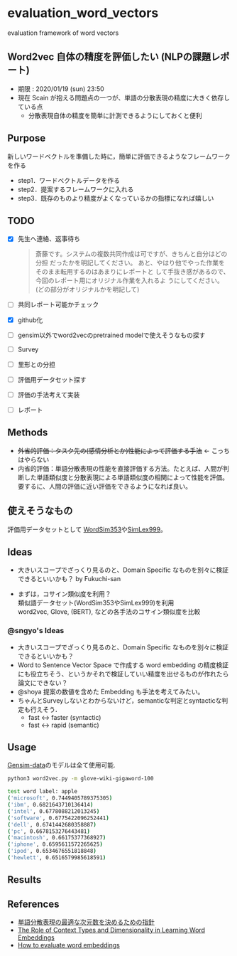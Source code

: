 # evaluation_word_vectors
evaluation framework of word vectors

## Word2vec 自体の精度を評価したい (NLPの課題レポート)
- 期限 : 2020/01/19 (sun) 23:50
- 現在 Scain が抱える問題点の一つが、単語の分散表現の精度に大きく依存している点
  - 分散表現自体の精度を簡単に計測できるようにしておくと便利
  
## Purpose
新しいワードベクトルを準備した時に，簡単に評価できるようなフレームワークを作る
- step1．ワードベクトルデータを作る
- step2．提案するフレームワークに入れる
- step3．既存のものより精度がよくなっているかの指標になれば嬉しい


## TODO
- [x] 先生へ連絡、返事待ち 
    > 斎藤です。システムの複数共同作成は可ですが、きちんと自分はどの分担
    だったかを明記してください。
    あと、やはり他でやった作業をそのまま転用するのはあまりにレポートと
    して手抜き感があるので、今回のレポート用にオリジナル作業を入れるよ
    うにしてください。(どの部分がオリジナルかを明記して)
- [ ] 共同レポート可能かチェック
- [x] github化
- [ ] gensim以外でword2vecのpretrained modelで使えそうなもの探す
- [ ] Survey
- [ ] 里形との分担
- [ ] 評価用データセット探す
- [ ] 評価の手法考えて実装
- [ ] レポート


## Methods
- ~~外省的評価：タスク先の(感情分析とか)性能によって評価する手法~~  ← こっちはやらない
- 内省的評価：単語分散表現の性能を直接評価する方法。たとえば、人間が判断した単語類似度と分散表現による単語類似度の相関によって性能を評価。要するに、人間の評価に近い評価をできるようになれば良い。

## 使えそうなもの
評価用データセットとして [WordSim353](http://www.cs.technion.ac.il/~gabr/resources/data/wordsim353/)や[SimLex999](https://fh295.github.io//simlex.html)。

## Ideas
- 大きいスコープでざっくり見るのと、Domain Specific なものを別々に検証できるといいかも？ by Fukuchi-san

- まずは，コサイン類似度を利用？  
    類似語データセット(WordSim353やSimLex999)を利用  
    word2vec, Glove, (BERT), などの各手法のコサイン類似度を比較


### @sngyo's Ideas
- 大きいスコープでざっくり見るのと、Domain Specific なものを別々に検証できるといいかも？
- Word to Sentence Vector Space で作成する word embedding の精度検証にも役立ちそう、というかそれで検証していい精度を出せるものが作れたら論文にできない？
- @shoya 提案の数値を含めた Embedding も手法を考えてみたい。
- ちゃんとSurveyしないとわからないけど，semanticな判定とsyntacticな判定も行えそう．
  - fast <-> faster  (syntactic)
  - fast <-> rapid  (semantic)


## Usage
[Gensim-data](https://github.com/RaRe-Technologies/gensim-data)のモデルは全て使用可能.
```bash
python3 word2vec.py -m glove-wiki-gigaword-100

test word label: apple
('microsoft', 0.7449405789375305)
('ibm', 0.6821643710136414)
('intel', 0.6778088212013245)
('software', 0.6775422096252441)
('dell', 0.6741442680358887)
('pc', 0.6678153276443481)
('macintosh', 0.66175377368927)
('iphone', 0.6595611572265625)
('ipod', 0.6534676551818848)
('hewlett', 0.6516579985618591)
```


## Results

## References
- [単語分散表現の最適な次元数を決めるための指針](https://qiita.com/Hironsan/items/01fd880f1522e2025a78)
- [The Role of Context Types and Dimensionality in Learning Word Embeddings](https://arxiv.org/abs/1601.00893)
- [How to evaluate word embeddings](https://www.quora.com/How-do-I-evaluate-word-embeddings)



